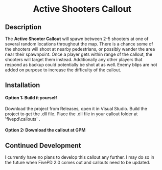# <p align='center'>Active Shooters Callout</p>
## Description
The <strong>Active Shooter Callout</strong> will spawn between 2-5 shooters at one of several random locations throughout the map. There is a chance some of the shooters will shoot at nearby pedestrians, or possibly wander the area near their spawnpoint. Once a player gets within range of the callout, the shooters will target them instead. Additionally any other players that respond as backup could potentially be shot at as well. Enemy blips are not added on purpose to increase the difficulty of the callout.

## Installation
#### Option 1: Build it yourself
Download the project from Releases, open it in Visual Studio. Build the project to get the .dll file. Place the .dll file in your callout folder at 'fivepd\callouts\' .
#### Option 2: Download the callout at GPM

## Continued Development
I currently have no plans to develop this callout any further. I may do so in the future when FivePD 2.0 comes out and callouts need to be updated.

